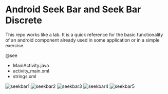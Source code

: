 # Android Seek Bar and Seek Bar Discrete

This repo works like a lab. It is a quick reference for the basic functionality of an android component already used in some application or in a simple exercise.

@see

- MainActivity.java
- activity_main.xml
- strings.xml

![seekbar1](https://user-images.githubusercontent.com/5893219/135548185-5cca4987-e9e3-43de-adb9-cf6254f064c1.png)
![seekbar2](https://user-images.githubusercontent.com/5893219/135548177-a286ea2a-5a28-4a19-a231-01995a83e1a8.png)
![seekbar3](https://user-images.githubusercontent.com/5893219/135548179-157d3d5e-ac28-4a96-b5c7-af56e472a168.png)
![seekbar4](https://user-images.githubusercontent.com/5893219/135548180-9a91ba85-d3d0-46c4-8c16-511b946fc8ec.png)
![seekbar5](https://user-images.githubusercontent.com/5893219/135548182-ed184951-f81b-467e-9b9c-e17756b5c5a1.png)

